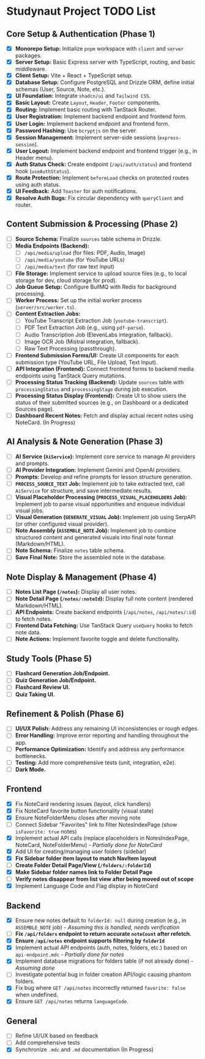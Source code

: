 # Studynaut Project TODO List

## Core Setup & Authentication (Phase 1)

- [x] **Monorepo Setup:** Initialize `pnpm` workspace with `client` and `server` packages.
- [x] **Server Setup:** Basic Express server with TypeScript, routing, and basic middleware.
- [x] **Client Setup:** Vite + React + TypeScript setup.
- [x] **Database Setup:** Configure PostgreSQL and Drizzle ORM, define initial schemas (User, Source, Note, etc.).
- [x] **UI Foundation:** Integrate `shadcn/ui` and `Tailwind CSS`.
- [x] **Basic Layout:** Create `Layout`, `Header`, `Footer` components.
- [x] **Routing:** Implement basic routing with TanStack Router.
- [x] **User Registration:** Implement backend endpoint and frontend form.
- [x] **User Login:** Implement backend endpoint and frontend form.
- [x] **Password Hashing:** Use `bcryptjs` on the server.
- [x] **Session Management:** Implement server-side sessions (`express-session`).
- [x] **User Logout:** Implement backend endpoint and frontend trigger (e.g., in Header menu).
- [x] **Auth Status Check:** Create endpoint (`/api/auth/status`) and frontend hook (`useAuthStatus`).
- [x] **Route Protection:** Implement `beforeLoad` checks on protected routes using auth status.
- [x] **UI Feedback:** Add `Toaster` for auth notifications.
- [x] **Resolve Auth Bugs:** Fix circular dependency with `queryClient` and router.

## Content Submission & Processing (Phase 2)

- [ ] **Source Schema:** Finalize `sources` table schema in Drizzle.
- [ ] **Media Endpoints (Backend):**
    - [ ] `/api/media/upload` (for files: PDF, Audio, Image)
    - [ ] `/api/media/youtube` (for YouTube URLs)
    - [ ] `/api/media/text` (for raw text input)
- [ ] **File Storage:** Implement service to upload source files (e.g., to local storage for dev, cloud storage for prod).
- [ ] **Job Queue Setup:** Configure BullMQ with Redis for background processing.
- [ ] **Worker Process:** Set up the initial worker process (`server/src/worker.ts`).
- [ ] **Content Extraction Jobs:**
    - [ ] YouTube Transcript Extraction Job (`youtube-transcript`).
    - [ ] PDF Text Extraction Job (e.g., using `pdf-parse`).
    - [ ] Audio Transcription Job (ElevenLabs integration, fallback).
    - [ ] Image OCR Job (Mistral integration, fallback).
    - [ ] Raw Text Processing (passthrough).
- [ ] **Frontend Submission Forms/UI:** Create UI components for each submission type (YouTube URL, File Upload, Text Input).
- [ ] **API Integration (Frontend):** Connect frontend forms to backend media endpoints using TanStack Query mutations.
- [ ] **Processing Status Tracking (Backend):** Update `sources` table with `processingStatus` and `processingStage` during job execution.
- [ ] **Processing Status Display (Frontend):** Create UI to show users the status of their submitted sources (e.g., on Dashboard or a dedicated Sources page).
- [ ] **Dashboard Recent Notes:** Fetch and display actual recent notes using NoteCard. (In Progress)

## AI Analysis & Note Generation (Phase 3)

- [ ] **AI Service (`AiService`):** Implement core service to manage AI providers and prompts.
- [ ] **AI Provider Integration:** Implement Gemini and OpenAI providers.
- [ ] **Prompts:** Develop and refine prompts for lesson structure generation.
- [ ] **`PROCESS_SOURCE_TEXT` Job:** Implement job to take extracted text, call `AiService` for structure, and save intermediate results.
- [ ] **Visual Placeholder Processing (`PROCESS_VISUAL_PLACEHOLDERS` Job):** Implement job to parse visual opportunities and enqueue individual visual jobs.
- [ ] **Visual Generation (`GENERATE_VISUAL` Job):** Implement job using SerpAPI (or other configured visual provider).
- [ ] **Note Assembly (`ASSEMBLE_NOTE` Job):** Implement job to combine structured content and generated visuals into final note format (Markdown/HTML).
- [ ] **Note Schema:** Finalize `notes` table schema.
- [ ] **Save Final Note:** Store the assembled note in the database.

## Note Display & Management (Phase 4)

- [ ] **Notes List Page (`/notes`):** Display all user notes.
- [ ] **Note Detail Page (`/notes/:noteId`):** Display full note content (rendered Markdown/HTML).
- [ ] **API Endpoints:** Create backend endpoints (`/api/notes`, `/api/notes/:id`) to fetch notes.
- [ ] **Frontend Data Fetching:** Use TanStack Query `useQuery` hooks to fetch note data.
- [ ] **Note Actions:** Implement favorite toggle and delete functionality.

## Study Tools (Phase 5)

- [ ] **Flashcard Generation Job/Endpoint.**
- [ ] **Quiz Generation Job/Endpoint.**
- [ ] **Flashcard Review UI.**
- [ ] **Quiz Taking UI.**

## Refinement & Polish (Phase 6)

- [ ] **UI/UX Polish:** Address any remaining UI inconsistencies or rough edges.
- [ ] **Error Handling:** Improve error reporting and handling throughout the app.
- [ ] **Performance Optimization:** Identify and address any performance bottlenecks.
- [ ] **Testing:** Add more comprehensive tests (unit, integration, e2e).
- [ ] **Dark Mode.**

## Frontend

*   [x] Fix NoteCard rendering issues (layout, click handlers)
*   [x] Fix NoteCard favorite button functionality (visual state)
*   [x] Ensure NoteFolderMenu closes after moving note
*   [ ] Connect Sidebar "Favorites" link to filter NotesIndexPage (show `isFavorite: true` notes)
*   [x] Implement actual API calls (replace placeholders in NotesIndexPage, NoteCard, NoteFolderMenu) - *Partially done for NoteCard*
*   [x] Add UI for creating/managing user folders (sidebar)
*   [x] **Fix Sidebar folder item layout to match NavItem layout**
*   [ ] **Create Folder Detail Page/View (`/folders/:folderId`)**
*   [x] **Make Sidebar folder names link to Folder Detail Page**
*   [ ] **Verify notes disappear from list view after being moved out of scope**
*   [x] Implement Language Code and Flag display in NoteCard

## Backend

*   [x] Ensure new notes default to `folderId: null` during creation (e.g., in `ASSEMBLE_NOTE` job) - *Assuming this is handled, needs verification*
*   [ ] **Fix `/api/folders` endpoint to return accurate `noteCount` after refetch.**
*   [x] **Ensure `/api/notes` endpoint supports filtering by `folderId`**
*   [x] Implement actual API endpoints (auth, notes, folders, etc.) based on `api-endpoint.mdc` - *Partially done for notes*
*   [x] Implement database migrations for folders table (if not already done) - *Assuming done*
*   [ ] Investigate potential bug in folder creation API/logic causing phantom folders.
*   [x] Fix bug where `GET /api/notes` incorrectly returned `favorite: false` when undefined.
*   [x] Ensure `GET /api/notes` returns `languageCode`.

## General

*   [ ] Refine UI/UX based on feedback
*   [ ] Add comprehensive tests
*   [x] Synchronize `.mdc` and `.md` documentation (In Progress)
